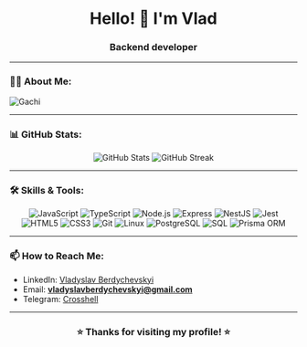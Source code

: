 <h1 align="center">Hello! 👋 I'm Vlad</h1>
<h3 align="center">Backend developer</h3>

---

### 👨‍💻 About Me:
<p align: center>
  <img src="https://media.giphy.com/media/v1.Y2lkPTc5MGI3NjExbjQ0M2ZkaWZ6bDEyeTN5eGtxMmtzemFmam53OW5zdDQ2OWV2dnE0NCZlcD12MV9pbnRlcm5hbF9naWZfYnlfaWQmY3Q9Zw/mUGWX5wHBAFRGzbP06/giphy-downsized-large.gif" alt="Gachi">
</p>

---

### 📊 GitHub Stats:
<div align="center">
  <img src="https://github-readme-stats.vercel.app/api?username=Crosshell&show_icons=true&theme=radical" alt="GitHub Stats" />
  <img src="https://github-readme-streak-stats.herokuapp.com/?user=Crosshell&theme=radical" alt="GitHub Streak" />
</div>

---

### 🛠️ Skills & Tools:
<div align="center">
  <img src="https://img.shields.io/badge/-JavaScript-F7DF1E?style=for-the-badge&logo=javascript&logoColor=black" alt="JavaScript"/>
  <img src="https://img.shields.io/badge/-TypeScript-007ACC?style=for-the-badge&logo=typescript&logoColor=white" alt="TypeScript"/>
  <img src="https://img.shields.io/badge/-Node.js-339933?style=for-the-badge&logo=nodedotjs&logoColor=white" alt="Node.js"/>
  <img src="https://img.shields.io/badge/-Express-000000?style=for-the-badge&logo=express&logoColor=white" alt="Express"/>
  <img src="https://img.shields.io/badge/-NestJS-E0234E?style=for-the-badge&logo=nestjs&logoColor=white" alt="NestJS"/>
  <img src="https://img.shields.io/badge/-Jest-C21325?style=for-the-badge&logo=jest&logoColor=white" alt="Jest"/>
  <img src="https://img.shields.io/badge/-HTML5-E34F26?style=for-the-badge&logo=html5&logoColor=white" alt="HTML5"/>
  <img src="https://img.shields.io/badge/-CSS3-1572B6?style=for-the-badge&logo=css3&logoColor=white" alt="CSS3"/>
  <img src="https://img.shields.io/badge/-Git-F05032?style=for-the-badge&logo=git&logoColor=white" alt="Git"/>
  <img src="https://img.shields.io/badge/-Linux-FCC624?style=for-the-badge&logo=linux&logoColor=black" alt="Linux"/>
  <img src="https://img.shields.io/badge/-PostgreSQL-336791?style=for-the-badge&logo=postgresql&logoColor=white" alt="PostgreSQL"/>
  <img src="https://img.shields.io/badge/-SQL-4479A1?style=for-the-badge&logo=sqlite&logoColor=white" alt="SQL"/>
  <img src="https://img.shields.io/badge/-Prisma-2D3748?style=for-the-badge&logo=prisma&logoColor=white" alt="Prisma ORM"/>
</div>

---

### 📫 How to Reach Me:
- LinkedIn: [Vladyslav Berdychevskyi](https://www.linkedin.com/in/crosshell/)
- Email: **vladyslavberdychevskyi@gmail.com**
- Telegram: [Crosshell](https://t.me/Crosshelltg)

---

<!--### 🌟 Featured Projects:
- [Project 1](https://github.com/Crosshell/Project1): Brief description
- [Project 2](https://github.com/Crosshell/Project2): Brief description
- [Project 3](https://github.com/Crosshell/Project3): Brief description
-->

<div align="center">
  <h3>⭐️ Thanks for visiting my profile! ⭐️</h3>
</div>

